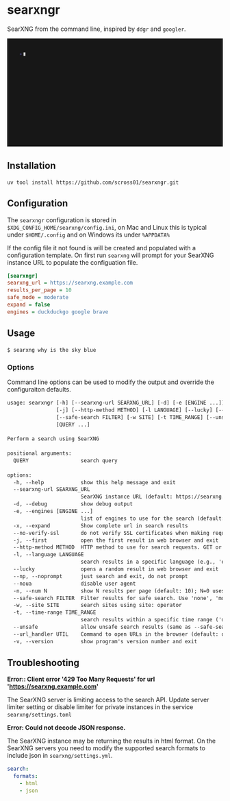 searxngr
========

SearXNG from the command line, inspired by `ddgr` and `googler`.

![demo](demo/demo.gif)

Installation
------------

```shell
uv tool install https://github.com/scross01/searxngr.git
```

Configuration
-------------

The `searxngr` configuration is stored in `$XDG_CONFIG_HOME/searxng/config.ini`, on Mac and Linux this is typical under `$HOME/.config` and on Windows its under `%APPDATA%`

If the config file it not found is will be created and populated with a configuration template.  On first run `searxng` will prompt for your SearXNG instance URL to populate the configuation file.

```ini
[searxngr]
searxng_url = https://searxng.example.com
results_per_page = 10
safe_mode = moderate
expand = false
engines = duckduckgo google brave
```

Usage
-----

```shell
$ searxng why is the sky blue
```

### Options

Command line options can be used to modify the output and override the configuraiton defaults.

```txt
usage: searxngr [-h] [--searxng-url SEARXNG_URL] [-d] [-e [ENGINE ...]] [-x] [--no-verify-ssl] 
                [-j] [--http-method METHOD] [-l LANGUAGE] [--lucky] [--np] [--noua] [-n N]
                [--safe-search FILTER] [-w SITE] [-t TIME_RANGE] [--unsafe] [--url_handler UTIL] [-v]
                [QUERY ...]

Perform a search using SearXNG

positional arguments:
  QUERY                 search query

options:
  -h, --help            show this help message and exit
  --searxng-url SEARXNG_URL
                        SearXNG instance URL (default: https://searxng.example.com)
  -d, --debug           show debug output
  -e, --engines [ENGINE ...]
                        list of engines to use for the search (default: all available engines)
  -x, --expand          Show complete url in search results
  --no-verify-ssl       do not verify SSL certificates when making requests (not recommended)
  -j, --first           open the first result in web browser and exit
  --http-method METHOD  HTTP method to use for search requests. GET or POST (default: GET)
  -l, --language LANGUAGE
                        search results in a specific language (e.g., 'en', 'de', 'fr')
  --lucky               opens a random result in web browser and exit
  --np, --noprompt      just search and exit, do not prompt
  --noua                disable user agent
  -n, --num N           show N results per page (default: 10); N=0 uses the servers default per page
  --safe-search FILTER  Filter results for safe search. Use 'none', 'moderate', or 'strict' (default: strict)
  -w, --site SITE       search sites using site: operator
  -t, --time-range TIME_RANGE
                        search results within a specific time range ('day', 'month', 'year')
  --unsafe              allow unsafe search results (same as --safe-search none)
  --url_handler UTIL    Command to open URLs in the browser (default: open)
  -v, --version         show program's version number and exit
```

## Troubleshooting

**Error:: Client error '429 Too Many Requests' for url 'https://searxng.example.com'**

The SearXNG server is limiting access to the search API. Update server limiter setting or disable limiter for private instances in the service `searxng/settings.toml`

**Error: Could not decode JSON response.**

The SearXNG instance may be returning the results in html format.  On the SearXNG servers you need to modify the supported search formats to include json in `searxng/settings.yml`.

```yaml
search:
  formats:
    - html
    - json
```
